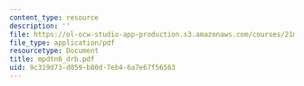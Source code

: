 ```yaml
---
content_type: resource
description: ''
file: https://ol-ocw-studio-app-production.s3.amazonaws.com/courses/21m-735-technical-design-scenery-mechanisms-and-special-effects-spring-2004/9c319d73d059b80d7eb46a7e67f56563_mpdtn6_drb.pdf
file_type: application/pdf
resourcetype: Document
title: mpdtn6_drb.pdf
uid: 9c319d73-d059-b80d-7eb4-6a7e67f56563
---
```

